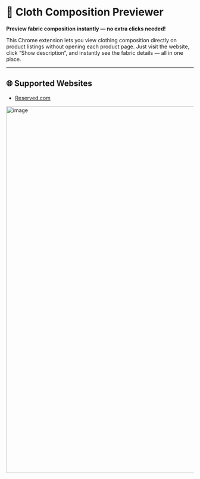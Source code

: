 # 🧵 Cloth Composition Previewer

**Preview fabric composition instantly — no extra clicks needed!**

This Chrome extension lets you view clothing composition directly on product listings without opening each product page.
Just visit the website, click “Show description”, and instantly see the fabric details — all in one place.

---

## 🌐 Supported Websites

- [Reserved.com](https://www.reserved.com)

<img width="2038" height="985" alt="image" src="https://github.com/user-attachments/assets/74f2066a-a142-4bc1-acbe-577768daed44" />
